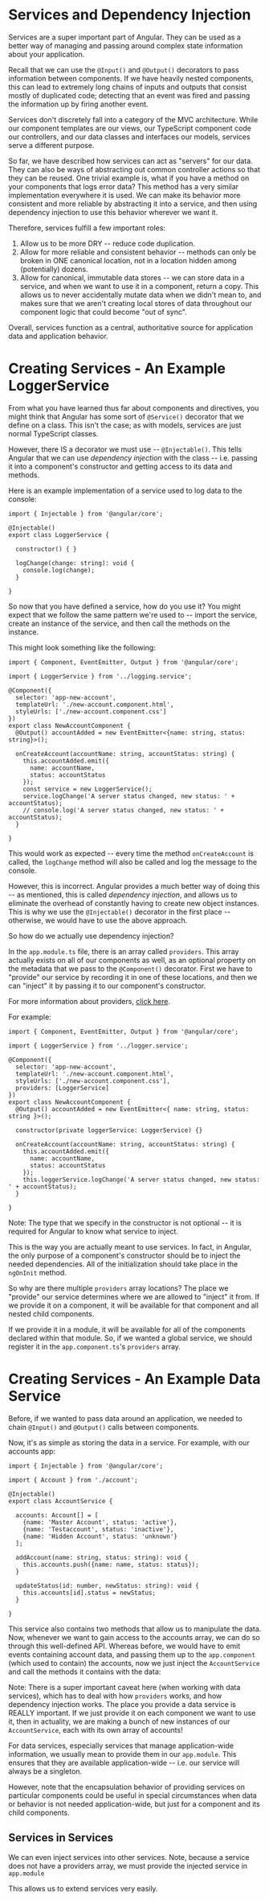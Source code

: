 # Services and Dependency Injection
Services are a super important part of Angular. They can be used as a better
way of managing and passing around complex state information about your application.

Recall that we can use the `@Input()` and `@Output()` decorators to pass information
between components. If we have heavily nested components, this can lead to extremely
long chains of inputs and outputs that consist mostly of duplicated code;
detecting that an event was fired and passing the information up by firing another event.

Services don't discretely fall into a category of the MVC architecture. While our
component templates are our views, our TypeScript component code our controllers,
and our data classes and interfaces our models, services serve a different purpose.

So far, we have described how services can act as "servers" for our data. They can
also be ways of abstracting out common controller actions so that they can be reused.
One trivial example is, what if you have a method on your components that logs error data?
This method has a very similar implementation everywhere it is used. We can make its
behavior more consistent and more reliable by abstracting it into a service, and then
using dependency injection to use this behavior wherever we want it.

Therefore, services fulfill a few important roles:
1. Allow us to be more DRY -- reduce code duplication.
2. Allow for more reliable and consistent behavior -- methods can only be broken
in ONE canonical location, not in a location hidden among (potentially) dozens.
3. Allow for canonical, immutable data stores -- we can store data in a service,
and when we want to use it in a component, return a copy. This allows us to never
accidentally mutate data when we didn't mean to, and makes sure that we aren't
creating local stores of data throughout our component logic that could become
"out of sync".

Overall, services function as a central, authoritative source for application
data and application behavior.

# Creating Services - An Example LoggerService
From what you have learned thus far about components and directives, you might
think that Angular has some sort of `@Service()` decorator that we define on a class.
This isn't the case; as with models, services are just normal TypeScript classes. 

However, there IS a decorator we must use -- `@Injectable()`. This tells Angular
that we can use *dependency injection* with the class -- i.e. passing it into a
component's constructor and getting access to its data and methods.

Here is an example implementation of a service used to log data to the console:
```
import { Injectable } from '@angular/core';
  
@Injectable()
export class LoggerService {
  
  constructor() { }
  
  logChange(change: string): void {
    console.log(change);
  }
  
}
```

So now that you have defined a service, how do you use it? You might expect that
we follow the same pattern we're used to -- import the service, create an instance
of the service, and then call the methods on the instance.

This might look something like the following:

```
import { Component, EventEmitter, Output } from '@angular/core';
  
import { LoggerService } from '../logging.service';
  
@Component({
  selector: 'app-new-account',
  templateUrl: './new-account.component.html',
  styleUrls: ['./new-account.component.css']
})
export class NewAccountComponent {
  @Output() accountAdded = new EventEmitter<{name: string, status: string}>();
  
  onCreateAccount(accountName: string, accountStatus: string) {
    this.accountAdded.emit({
      name: accountName,
      status: accountStatus
    });
    const service = new LoggerService();
    service.logChange('A server status changed, new status: ' + accountStatus);
    // console.log('A server status changed, new status: ' + accountStatus);
  }
  
}
```

This would work as expected -- every time the method `onCreateAccount` is called,
the `logChange` method will also be called and log the message to the console.

However, this is incorrect. Angular provides a much better way of doing this --
as mentioned, this is called *dependency injection*, and allows us to eliminate
the overhead of constantly having to create new object instances. This is why
we use the `@Injectable()` decorator in the first place -- otherwise, we would
have to use the above approach.

So how do we actually use dependency injection?

In the `app.module.ts` file, there is an array called `providers`. This array
actually exists on all of our components as well, as an optional property on the
metadata that we pass to the `@Component()` decorator. First we have to "provide"
our service by recording it in one of these locations, and then we can "inject"
it by passing it to our component's constructor.

For more information about providers, [click here](https://stackoverflow.com/questions/37867503/what-are-providers-in-angular2).

For example:

```
import { Component, EventEmitter, Output } from '@angular/core';
  
import { LoggerService } from '../logger.service';
  
@Component({
  selector: 'app-new-account',
  templateUrl: './new-account.component.html',
  styleUrls: ['./new-account.component.css'],
  providers: [LoggerService]
})
export class NewAccountComponent {
  @Output() accountAdded = new EventEmitter<{ name: string, status: string }>();
  
  constructor(private loggerService: LoggerService) {}
  
  onCreateAccount(accountName: string, accountStatus: string) {
    this.accountAdded.emit({
      name: accountName,
      status: accountStatus
    });
    this.loggerService.logChange('A server status changed, new status: ' + accountStatus);
  }
  
}
```
Note: The type that we specify in the constructor is not optional -- it is required
for Angular to know what service to inject.

This is the way you are actually meant to use services. In fact, in Angular,
the only purpose of a component's constructor should be to inject the needed
dependencies. All of the initialization should take place in the `ngOnInit` method.

So why are there multiple `providers` array locations? The place we "provide" our
service determines where we are allowed to "inject" it from. If we provide it
on a component, it will be available for that component and all nested child components.

If we provide it in a module, it will be available for all of the components
declared within that module. So, if we wanted a global service, we should register
it in the `app.component.ts`'s `providers` array.

# Creating Services - An Example Data Service
Before, if we wanted to pass data around an application, we needed to chain
`@Input()` and `@Output()` calls between components.

Now, it's as simple as storing the data in a service.
For example, with our accounts app:

```
import { Injectable } from '@angular/core';

import { Account } from './account';

@Injectable()
export class AccountService {

  accounts: Account[] = [
    {name: 'Master Account', status: 'active'},
    {name: 'Testaccount', status: 'inactive'},
    {name: 'Hidden Account', status: 'unknown'}
  ];

  addAccount(name: string, status: string): void {
    this.accounts.push({name: name, status: status});
  }

  updateStatus(id: number, newStatus: string): void {
    this.accounts[id].status = newStatus;
  }

}
```
This service also contains two methods that allow us to manipulate the data.
Now, whenever we want to gain access to the accounts array, we can do so through
this well-defined API. Whereas before, we would have to emit events containing
account data, and passing them up to the `app.component` (which used to contain)
the accounts, now we just inject the `AccountService` and call the methods it
contains with the data:

Note: There is a super important caveat here (when working with data services),
which has to deal with how `providers` works, and how dependency injection works.
The place you provide a data service is REALLY important. If we just provide it
on each component we want to use it, then in actuality, we are making a bunch of
new instances of our `AccountService`, each with its own array of accounts!

For data services, especially services that manage application-wide information,
we usually mean to provide them in our `app.module`. This ensures that they are
available application-wide -- i.e. our service will always be a singleton.

However, note that the encapsulation behavior of providing services on particular
components could be useful in special circumstances when data or behavior is not
needed application-wide, but just for a component and its child components.

## Services in Services
We can even inject services into other services. Note, because a service does not
have a providers array, we must provide the injected service in `app.module`

This allows us to extend services very easily.


